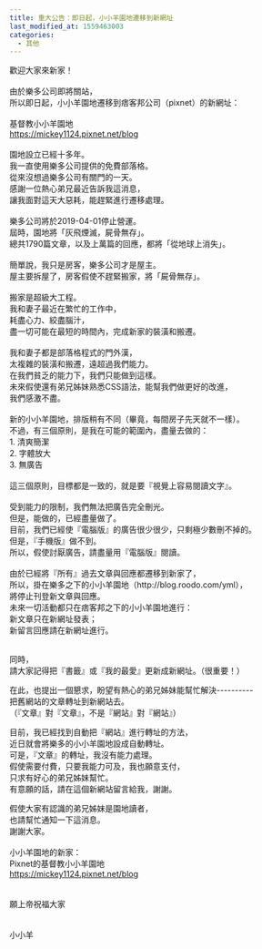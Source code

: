 ```yaml
---
title: 重大公告：即日起，小小羊園地遷移到新網址
last_modified_at: 1559463003
categories:
  - 其他
---
```


<div>歡迎大家來新家！</div>

<div>&nbsp;</div>

<div>由於樂多公司即將關站，</div>

<div>所以即日起，小小羊園地遷移到痞客邦公司（pixnet）的新網址：</div>

<div>&nbsp;</div>

<div>基督教小小羊園地</div>

<div><a href="https://mickey1124.pixnet.net/blog" target="_blank">https://mickey1124.pixnet.net/blog</a></div>

<div>&nbsp;</div>

<div>園地設立已經十多年。</div>

<div>我一直使用樂多公司提供的免費部落格。</div>

<div>從來沒想過樂多公司有關門的一天。</div>

<div>感謝一位熱心弟兄最近告訴我這消息，</div>

<div>讓我面對這天大惡耗，能趕緊進行遷移處理。</div>

<div>&nbsp;</div>

<div>樂多公司將於2019-04-01停止營運。</div>

<div>屆時，園地將「灰飛煙滅，屍骨無存」。</div>

<div>總共1790篇文章，以及上萬篇的回應，都將「從地球上消失」。</div>

<div>&nbsp;</div>

<div>簡單說，我只是房客，樂多公司才是屋主。</div>

<div>屋主要拆屋了，房客假使不趕緊搬家，將「屍骨無存」。</div>

<div>&nbsp;</div>

<div>搬家是超級大工程。</div>

<div>我和妻子最近在繁忙的工作中，</div>

<div>耗盡心力、絞盡腦汁，</div>

<div>盡一切可能在最短的時間內，完成新家的裝潢和搬遷。</div>

<div>&nbsp;</div>

<div>我和妻子都是部落格程式的門外漢，</div>

<div>太複雜的裝潢和搬遷，遠超過我們能力。</div>

<div>在我們貧乏的能力下，我們只能做到這樣。</div>

<div>未來假使還有弟兄姊妹熟悉CSS語法，能幫我們做更好的改進，</div>

<div>我們感激不盡。</div>

<div>&nbsp;</div>

<div>新的小小羊園地，排版稍有不同（畢竟，每間房子先天就不一樣）。</div>

<div>不過，有三個原則，是我在可能的範圍內，盡量去做的：</div>

<div>1. 清爽簡潔</div>

<div>2. 字體放大</div>

<div>3. 無廣告</div>

<div>&nbsp;</div>

<div>這三個原則，目標都是一致的，就是要『視覺上容易閱讀文字』。</div>

<div>&nbsp;</div>

<div>受到能力的限制，我們無法把廣告完全刪光。</div>

<div>但是，能做的，已經盡量做了。</div>

<div>目前，我們已經使『電腦版』的廣告很少很少，只剩極少數刪不掉的。</div>

<div>但是，『手機版』做不到。</div>

<div>所以，假使討厭廣告，請盡量用『電腦版』閱讀。</div>

<div>&nbsp;</div>

<div>由於已經將『所有』過去文章與回應都遷移到新家了，</div>

<div>所以，掛在樂多之下的小小羊園地（http://blog.roodo.com/yml），</div>

<div>將停止刊登新文章與回應。</div>

<div>未來一切活動都只在痞客邦之下的小小羊園地進行：</div>

<div>新文章只在新網址發表；</div>

<div>新留言回應請在新網址進行。</div>

<div>
<p><br>
同時，<br>
請大家記得把『書籤』或『我的最愛』更新成新網址。（很重要！）</p>

<p>在此，也提出一個懇求，盼望有熱心的弟兄姊妹能幫忙解決----------<br>
把舊網站的文章轉址到新網站去。<br>
（『文章』對『文章』，不是『網站』對『網站』）</p>

<p>目前，我已經找到自動把『網站』進行轉址的方法，<br>
近日就會將樂多的小小羊園地設成自動轉址。<br>
可是，『文章』的轉址，我沒有能力處理。<br>
假使需要付費，只要我能力可及，我也願意支付，<br>
只求有好心的弟兄姊妹幫忙。<br>
有意願的話，請在這個新網站留言給我，謝謝。</p>
</div>

<div>假使大家有認識的弟兄姊妹是園地讀者，</div>

<div>也請幫忙通知一下這消息。</div>

<div>謝謝大家。</div>

<div>&nbsp;</div>

<div>小小羊園地的新家：</div>

<div>Pixnet的基督教小小羊園地</div>

<div><a href="https://mickey1124.pixnet.net/blog" target="_blank">https://mickey1124.pixnet.net/blog</a></div>

<div>&nbsp;</div>

<div>&nbsp;</div>

<div>願上帝祝福大家</div>

<div>&nbsp;</div>

<div>&nbsp;</div>

<div>小小羊</div>

<div>&nbsp;</div>

<div>&nbsp;</div>


